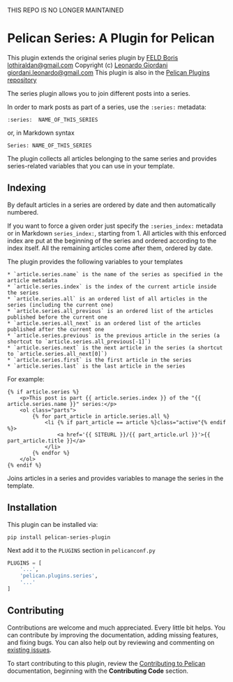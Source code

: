 THIS REPO IS NO LONGER MAINTAINED

# Pelican Series: A Plugin for Pelican

This plugin extends the original series plugin by [FELD Boris <lothiraldan@gmail.com>](https://github.com/Lothiraldan)
Copyright (c) [Leonardo Giordani <giordani.leonardo@gmail.com>](https://github.com/TheDigitalCatOnline)
This plugin is also in the [Pelican Plugins repository](https://github.com/getpelican/pelican-plugins)

The series plugin allows you to join different posts into a series.

In order to mark posts as part of a series, use the `:series:` metadata:

    :series:  NAME_OF_THIS_SERIES

or, in Markdown syntax

    Series: NAME_OF_THIS_SERIES

The plugin collects all articles belonging to the same series and provides
series-related variables that you can use in your template.

## Indexing

By default articles in a series are ordered by date and then automatically numbered.

If you want to force a given order just specify the `:series_index:` metadata or in Markdown `series_index:`,
starting from 1. All articles with this enforced index are put at the beginning of
the series and ordered according to the index itself. All the remaining articles
come after them, ordered by date.

The plugin provides the following variables to your templates

    * `article.series.name` is the name of the series as specified in the article metadata
    * `article.series.index` is the index of the current article inside the series
    * `article.series.all` is an ordered list of all articles in the series (including the current one)
    * `article.series.all_previous` is an ordered list of the articles published before the current one
    * `article.series.all_next` is an ordered list of the articles published after the current one
    * `article.series.previous` is the previous article in the series (a shortcut to `article.series.all_previous[-1]`)
    * `article.series.next` is the next article in the series (a shortcut to `article.series.all_next[0]`)
    * `article.series.first` is the first article in the series
    * `article.series.last` is the last article in the series

For example:

    {% if article.series %}
        <p>This post is part {{ article.series.index }} of the "{{ article.series.name }}" series:</p>
        <ol class="parts">
            {% for part_article in article.series.all %}
                <li {% if part_article == article %}class="active"{% endif %}>
                    <a href='{{ SITEURL }}/{{ part_article.url }}'>{{ part_article.title }}</a>
                </li>
            {% endfor %}
        </ol>
    {% endif %}


Joins articles in a series and provides variables to manage the series in the template.

## Installation

This plugin can be installed via:

    pip install pelican-series-plugin

Next add it to the `PLUGINS` section in `pelicanconf.py`

```python
PLUGINS = [
    '...',
    'pelican.plugins.series',
    '...'
]
```

## Contributing

Contributions are welcome and much appreciated. Every little bit helps.
You can contribute by improving the documentation, adding missing features, and fixing bugs.
You can also help out by reviewing and commenting on [existing issues][].

To start contributing to this plugin, review the [Contributing to Pelican][] documentation, beginning with the **Contributing Code** section.

[existing issues]: https://github.com/johanvergeer/pelican-series/issues
[Contributing to Pelican]: https://docs.getpelican.com/en/latest/contribute.html
